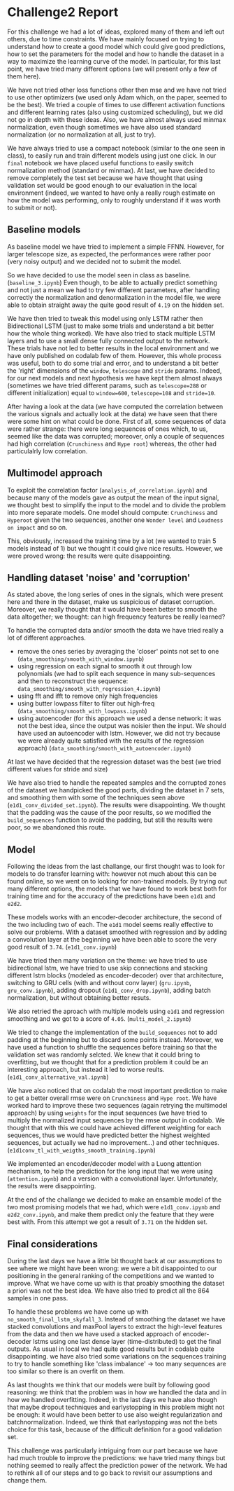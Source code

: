 # Challenge2 Report

For this challenge we had a lot of ideas, explored many of them and left out others, due to time constraints. We have mainly focused on trying to understand how to create a good model which could give good predictions, how to set the parameters for the model and how to handle the dataset in a way to maximize the learning curve of the model.
In particular, for this last point, we have tried many different options (we will present only a few of them here).

We have not tried other loss functions other then mse and we have not tried to use other optimizers (we used only Adam which, on the paper, seemed to be the best). We tried a couple of times to use different activation functions and different learning rates (also using customized scheduling), but we did not go in depth with these ideas. Also, we have almost always used minmax normalization, even though sometimes we have also used standard normalization (or no normalization at all, just to try).

We have always tried to use a compact notebook (similar to the one seen in class), to easily run and train different models using just one click. In our `final` notebook we have placed useful functions to easily switch normalization method (standard or minmax). At last, we have decided to remove completely the test set because we have thought that using validation set would be good enough to our evaluation in the local environment (indeed, we wanted to have only a really rough estimate on how the model was performing, only to roughly understand if it was worth to submit or not).

## Baseline models
As baseline model we have tried to implement a simple FFNN. However, for larger telescope size, as expected, the performances were rather poor (very noisy output) and we decided not to submit the model.

So we have decided to use the model seen in class as baseline. (`baseline_3.ipynb`)
Even though, to be able to actually predict something and not just a mean we had to try few different parameters, after handling correctly the normalization and denormalization in the model file, we were able to obtain straight away the quite good result of `4.19` on the hidden set.

We have then tried to tweak this model using only LSTM rather then Bidirectional LSTM (just to make some trials and understand a bit better how the whole thing worked). We have also tried to stack multiple LSTM layers and to use a small dense fully connected output to the network.
These trials have not led to better results in the local environment and we have only published on codalab few of them.
However, this whole process was useful, both to do some trial and error, and to understand a bit better the 'right' dimensions of the `window`, `telescope` and `stride` params.
Indeed, for our next models and next hypothesis we have kept them almost always (sometimes we have tried different params, such as `telescope=288` or different initialization) equal to `window=600`, `telescope=108` and `stride=10`.

After having a look at the data (we have computed the correlation between the various signals and actually look at the data) we have seen that there were some hint on what could be done.
First of all, some sequences of data were rather strange: there were long sequences of ones which, to us, seemed like the data was corrupted; moreover, only a couple of sequences had high correlation (`Crunchiness` and `Hype root`) whereas, the other had particulalrly low correlation.

## Multimodel approach
To exploit the correlation factor (`analysis_of_correlation.ipynb`) and because many of the models gave as output the mean of the input signal, we thought best to simplify the input to the model and to divide the problem into more separate models. One model should compute: `Crunchiness` and `Hyperoot` given the two sequences, another one `Wonder level` and `Loudness on impact` and so on.

This, obviously, increased the training time by a lot (we wanted to train 5 models instead of 1) but we thought it could give nice results. However, we were proved wrong: the results were quite disappointing.

## Handling dataset 'noise' and 'corruption'
As stated above, the long series of ones in the signals, which were present here and there in the dataset, make us suspicious of dataset corruption. Moreover, we really thought that it would have been better to smooth the data altogether; we thought: can high frequency features be really learned?

To handle the corrupted data and/or smooth the data we have tried really a lot of different approaches.
- remove the ones series by averaging the 'closer' points not set to one (`data_smoothing/smooth_with_window.ipynb`)
- using regression on each signal to smooth it out through low polynomials (we had to split each sequence in many sub-sequences and then to reconstruct the sequence: `data_smoothing/smooth_with_regression_4.ipynb`)
- using fft and ifft to remove only high frequencies
- using butter lowpass filter to filter out high-freq (`data_smoothing/smooth_with_lowpass.ipynb`)
- using autoencoder (for this approach we used a dense network: it was not the best idea, since the output was noisier then the input. We should have used an autoencoder with lstm. However, we did not try because we were already quite satisfied with the results of the regression approach) (`data_smoothing/smooth_with_autoencoder.ipynb`)

At last we have decided that the regression dataset was the best (we tried different values for stride and size)

We have also tried to handle the repeated samples and the corrupted zones of the dataset we handpicked the good parts, dividing the dataset in 7 sets, and smoothing them with some of the techniques seen above (`e1d1_conv_divided_set.ipynb`). The results were disappointing. We thought that the padding was the cause of the poor results, so we modified the `build_sequences` function to avoid the padding, but still the results were poor, so we abandoned this route.

## Model
Following the ideas from the last challange, our first thought was to look for models to do transfer learning with: however not much about this can be found online, so we went on to looking for non-trained models. By trying out many different options, the models that we have found to work best both for training time and for the accuracy of the predictions have been `e1d1` and `e2d2`. 

These models works with an encoder-decoder architecture, the second of the two including two of each. The `e1d1` model seems really effective to solve our problems. With a dataset smoothed with regression and by adding a convolution layer at the beginning we have been able to score the very good result of `3.74`. (`e1d1_conv.ipynb`)

We have tried then many variation on the theme: we have tried to use bidirectional lstm, we have tried to use skip connections and stacking different lstm blocks (modeled as encoder-decoder) over that architecture, switching to GRU cells (with and without conv layer) (`gru.ipynb`, `gru_conv.ipynb`), adding dropout (`e1d1_conv_drop.ipynb`), adding batch normalization, but without obtaining better resuts.

We also retried the aproach with multiple models using `e1d1` and regression smoothing and we got to a score of `4.05`. (`multi_model_2.ipynb`)

We tried to change the implementation of the `build_sequences` not to add padding at the beginning but to discard some points instead. Moreover, we have used a function to shuffle the sequences before training so that the validation set was randomly selcted. We knew that it could bring to overfitting, but we thought that for a prediction problem it could be an interesting approach, but instead it led to worse reults. (`e1d1_conv_alternative_val.ipynb`)

We have also noticed that on codalab the most important prediction to make to get a better overall rmse were on `Crunchiness` and `Hype root`. We have worked hard to improve these two sequences (again retrying the multimodel approach) by using `weights` for the input sequences (we have tried to multiply the normalized input sequences by the rmse output in codalab. We thought that with this we could have achieved different weighting for each sequences, thus we would have predicted better the highest weighted sequences, but actually we had no improvement...) and other techniques. (`e1d1conv_tl_with_weigths_smooth_training.ipynb`)

We implemented an encoder/decoder model with a Luong attention mechanism, to help the prediction for the long input that we were using (`attention.ipynb`) and a version with a convolutional layer. Unfortunately, the results were disappointing.

At the end of the challange we decided to make an ensamble model of the two most promising models that we had, which were `e1d1_conv.ipynb` and `e2d2_conv.ipynb`, and make them predict only the feature that they were best with. From this attempt we got a result of `3.71` on the hidden set.

## Final considerations
During the last days we have a little bit thought back at our assumptions to see where we might have been wrong: we were a bit disappointed to our positioning in the general ranking of the competitions and we wanted to improve. What we have come up with is that proably smoothing the dataset a priori was not the best idea. We have also tried to predict all the 864 samples in one pass.

To handle these problems we have come up with `no_smooth_final_lstm_skyfall_3`. Instead of smoothing the dataset we have stacked convolutions and maxPool layers to extract the high-level features from the data and then we have used a stacked approach of encoder-decoder lstms using one last dense layer (time-distributed) to get the final outputs. As usual in local we had quite good results but in codalab quite disappointing. we have also tried some variations on the sequences training to try to handle something like 'class imbalance' -> too many sequences are too similar so there is an overfit on them.

As last thoughts we think that our models were built by following good reasoning: we think that the problem was in how we handled the data and in how we handled overfitting. Indeed, in the last days we have also though that maybe dropout techniques and earlystopping in this problem might not be enough: it would have been better to use also weight regularization and batchnormalization. Indeed, we think that earlystopping was not the bets choice for this task, because of the difficult definition for a good validation set.

This challenge was particularly intriguing from our part because we have had much trouble to improve the predictions: we have tried many things but nothing seemed to really affect the prediction power of the network. We had to rethink all of our steps and to go back to revisit our assumptions and change them.